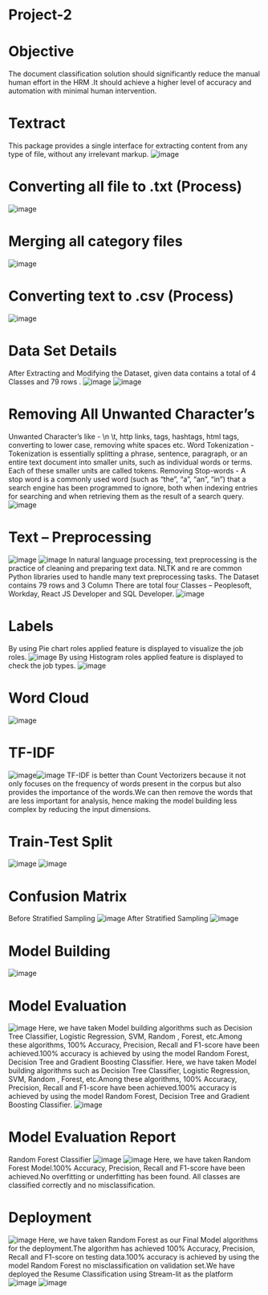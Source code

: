 # Project-2

# Objective
The document classification solution should significantly reduce the manual human effort in the HRM .It should achieve a higher level of accuracy and automation with minimal human intervention.

# Textract
This package provides a single interface for extracting content from any type of file, without any irrelevant markup.
![image](https://user-images.githubusercontent.com/101926069/191774047-5e0cea88-1f36-4172-9ca8-67f21ba10a66.png)

# Converting all file to .txt (Process)
![image](https://user-images.githubusercontent.com/101926069/191774289-67b7fea7-fead-4feb-af81-bc8121864066.png)

# Merging all category files
![image](https://user-images.githubusercontent.com/101926069/191774534-c128a362-874c-4bf8-9186-f1ec4285a5fc.png)

# Converting text to .csv (Process)
![image](https://user-images.githubusercontent.com/101926069/191774826-14105151-31b1-48f9-bb1b-2cd2dd1b6c99.png)

# Data Set Details
After Extracting and Modifying the Dataset, given data contains a total of 4 Classes and 79 rows . 
![image](https://user-images.githubusercontent.com/101926069/191775189-00292a4d-f482-4362-a5a4-05ec070bce2a.png)
![image](https://user-images.githubusercontent.com/101926069/191775280-eeb2f7f6-802e-4b7f-a92a-19e61b157d43.png)

# Removing All Unwanted Character’s
Unwanted Character’s like - \n \t, http links, tags, hashtags, html tags, converting to lower case, removing white spaces etc.
Word Tokenization - Tokenization is essentially splitting a phrase, sentence, paragraph, or an entire text document into smaller units, such as individual words or terms. Each of these smaller units are called tokens.
Removing Stop-words - A stop word is a commonly used word (such as “the”, “a”, “an”, “in”) that a search engine has been programmed to ignore, both when indexing entries for searching and when retrieving them as the result of a search query.
![image](https://user-images.githubusercontent.com/101926069/191775515-b54d836b-d38f-4859-bdab-3f733f643ce0.png)

# Text – Preprocessing
![image](https://user-images.githubusercontent.com/101926069/191775832-16baad2d-8502-48d1-9c59-915e549c174d.png)
![image](https://user-images.githubusercontent.com/101926069/191775880-10083804-432e-4878-bc34-84012665591c.png)
In natural language processing, text preprocessing is the practice of cleaning and preparing text data. NLTK and re are common Python libraries used to handle many text preprocessing tasks.
The Dataset contains 79 rows and 3 Column 
There are total four Classes – Peoplesoft, Workday, React JS Developer and SQL Developer.
![image](https://user-images.githubusercontent.com/101926069/191776257-afe1fb64-47d3-4941-8f1c-375aac5562ec.png)

# Labels
By using Pie chart roles applied feature is displayed to visualize the job roles.
![image](https://user-images.githubusercontent.com/101926069/191776750-5848dfb7-95d8-454c-8434-b2016dbb0aa9.png)
By using Histogram  roles applied feature is displayed to check the job types.
![image](https://user-images.githubusercontent.com/101926069/191777001-bafdc60d-1620-439a-815b-eeb90f4a3aaa.png)

# Word Cloud
![image](https://user-images.githubusercontent.com/101926069/191777149-34369ae3-95a7-4830-a102-44169c79e6de.png)

# TF-IDF
![image](https://user-images.githubusercontent.com/101926069/191777348-ec3e0eaf-e1d4-44b0-8e87-e4225b242c79.png)![image](https://user-images.githubusercontent.com/101926069/191777414-9d5bf23b-245b-465e-84e7-033e6b5b9c92.png)
TF-IDF is better than Count Vectorizers because it not only focuses on the frequency of words present in the corpus but also provides the importance of the words.We can then remove the words that are less important for analysis, hence making the model building less complex by reducing the input dimensions.

# Train-Test Split
![image](https://user-images.githubusercontent.com/101926069/191778132-ff739609-03a4-49d4-92ea-54fa0a335775.png)
![image](https://user-images.githubusercontent.com/101926069/191778204-0115ec57-5d83-4f1f-a32d-eed5c8676ab4.png)

# Confusion Matrix
Before Stratified Sampling
![image](https://user-images.githubusercontent.com/101926069/191778552-34d15d6b-c724-43ac-860c-f0ab4fec177a.png)
After Stratified Sampling 
![image](https://user-images.githubusercontent.com/101926069/191778674-d89a8648-2e12-426e-8bbc-4ce4c87346c3.png)

# Model Building 
![image](https://user-images.githubusercontent.com/101926069/191778877-f03e2fd0-1736-4eaa-9a8e-2ba8ca79964a.png)

# Model Evaluation
![image](https://user-images.githubusercontent.com/101926069/191779022-ba28db9c-47a7-477e-afc8-a7ce5814fcc3.png)
Here, we have taken Model building algorithms such as Decision Tree Classifier,  Logistic Regression, SVM, Random , Forest, etc.Among these algorithms, 100% Accuracy, Precision, Recall and F1-score have been achieved.100% accuracy is achieved by using the model Random Forest, Decision Tree and Gradient Boosting Classifier.
Here, we have taken Model building algorithms such as Decision Tree Classifier,  Logistic Regression, SVM, Random , Forest, etc.Among these algorithms, 100% Accuracy, Precision, Recall and F1-score have been achieved.100% accuracy is achieved by using the model Random Forest, Decision Tree and Gradient Boosting Classifier.
![image](https://user-images.githubusercontent.com/101926069/191779500-aaf9eac0-5d24-49d6-a95b-f01724ea7c8d.png)


#  Model Evaluation Report
Random Forest Classifier
![image](https://user-images.githubusercontent.com/101926069/191781130-5faa7f4c-f9aa-4324-84a4-6a9b7bee4efa.png)
![image](https://user-images.githubusercontent.com/101926069/191782633-335dc68f-7fd3-4732-b73a-0310a4a2c245.png)
Here, we have taken Random Forest Model.100% Accuracy, Precision, Recall and F1-score have been achieved.No overfitting or underfitting has been found. All classes are classified correctly and no misclassification.

# Deployment
![image](https://user-images.githubusercontent.com/101926069/191781591-694575ec-4bf9-465f-87a8-d07b5125b9b0.png)
Here, we have taken Random Forest as our Final Model algorithms for the deployment.The algorithm has achieved 100% Accuracy, Precision, Recall and F1-score on testing data.100% accuracy is achieved by using the model Random Forest no misclassification on validation set.We have deployed the Resume Classification using Stream-lit as the platform
![image](https://user-images.githubusercontent.com/101926069/191781953-f3457f50-71a9-4dcc-96ca-590e4c171813.png)
![image](https://user-images.githubusercontent.com/101926069/191782011-8ef5b5de-86e4-44b4-9032-5c84f1593ee8.png)













